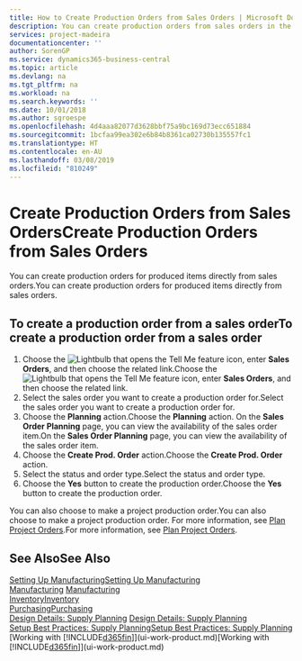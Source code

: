 ```yaml
---
title: How to Create Production Orders from Sales Orders | Microsoft Docs
description: You can create production orders from sales orders in the Sales & Marketing department.
services: project-madeira
documentationcenter: ''
author: SorenGP
ms.service: dynamics365-business-central
ms.topic: article
ms.devlang: na
ms.tgt_pltfrm: na
ms.workload: na
ms.search.keywords: ''
ms.date: 10/01/2018
ms.author: sgroespe
ms.openlocfilehash: 4d4aaa82077d3628bbf75a9bc169d73ecc651884
ms.sourcegitcommit: 1bcfaa99ea302e6b84b8361ca02730b135557fc1
ms.translationtype: HT
ms.contentlocale: en-AU
ms.lasthandoff: 03/08/2019
ms.locfileid: "810249"
---
```

# <a name="create-production-orders-from-sales-orders"></a><span data-ttu-id="53aeb-103">Create Production Orders from Sales Orders</span><span class="sxs-lookup"><span data-stu-id="53aeb-103">Create Production Orders from Sales Orders</span></span>
<span data-ttu-id="53aeb-104">You can create production orders for produced items directly from sales orders.</span><span class="sxs-lookup"><span data-stu-id="53aeb-104">You can create production orders for produced items directly from sales orders.</span></span>  

## <a name="to-create-a-production-order-from-a-sales-order"></a><span data-ttu-id="53aeb-105">To create a production order from a sales order</span><span class="sxs-lookup"><span data-stu-id="53aeb-105">To create a production order from a sales order</span></span>  

1.  <span data-ttu-id="53aeb-106">Choose the ![Lightbulb that opens the Tell Me feature](media/ui-search/search_small.png "Tell me what you want to do") icon, enter **Sales Orders**, and then choose the related link.</span><span class="sxs-lookup"><span data-stu-id="53aeb-106">Choose the ![Lightbulb that opens the Tell Me feature](media/ui-search/search_small.png "Tell me what you want to do") icon, enter **Sales Orders**, and then choose the related link.</span></span>  
2.  <span data-ttu-id="53aeb-107">Select the sales order you want to create a production order for.</span><span class="sxs-lookup"><span data-stu-id="53aeb-107">Select the sales order you want to create a production order for.</span></span>  
3.  <span data-ttu-id="53aeb-108">Choose the **Planning** action.</span><span class="sxs-lookup"><span data-stu-id="53aeb-108">Choose the **Planning** action.</span></span> <span data-ttu-id="53aeb-109">On the **Sales Order Planning** page, you can view the availability of the sales order item.</span><span class="sxs-lookup"><span data-stu-id="53aeb-109">On the **Sales Order Planning** page, you can view the availability of the sales order item.</span></span>  
4.  <span data-ttu-id="53aeb-110">Choose the **Create Prod. Order** action.</span><span class="sxs-lookup"><span data-stu-id="53aeb-110">Choose the **Create Prod. Order** action.</span></span>  
5.  <span data-ttu-id="53aeb-111">Select the status and order type.</span><span class="sxs-lookup"><span data-stu-id="53aeb-111">Select the status and order type.</span></span>  
6.  <span data-ttu-id="53aeb-112">Choose the **Yes** button to create the production order.</span><span class="sxs-lookup"><span data-stu-id="53aeb-112">Choose the **Yes** button to create the production order.</span></span>

<span data-ttu-id="53aeb-113">You can also choose to make a project production order.</span><span class="sxs-lookup"><span data-stu-id="53aeb-113">You can also choose to make a project production order.</span></span> <span data-ttu-id="53aeb-114">For more information, see [Plan Project Orders](production-how-to-plan-project-orders.md).</span><span class="sxs-lookup"><span data-stu-id="53aeb-114">For more information, see [Plan Project Orders](production-how-to-plan-project-orders.md).</span></span>   

## <a name="see-also"></a><span data-ttu-id="53aeb-115">See Also</span><span class="sxs-lookup"><span data-stu-id="53aeb-115">See Also</span></span>  
[<span data-ttu-id="53aeb-116">Setting Up Manufacturing</span><span class="sxs-lookup"><span data-stu-id="53aeb-116">Setting Up Manufacturing</span></span>](production-configure-production-processes.md)  
<span data-ttu-id="53aeb-117">[Manufacturing](production-manage-manufacturing.md)  </span><span class="sxs-lookup"><span data-stu-id="53aeb-117">[Manufacturing](production-manage-manufacturing.md)  </span></span>  
[<span data-ttu-id="53aeb-118">Inventory</span><span class="sxs-lookup"><span data-stu-id="53aeb-118">Inventory</span></span>](inventory-manage-inventory.md)  
[<span data-ttu-id="53aeb-119">Purchasing</span><span class="sxs-lookup"><span data-stu-id="53aeb-119">Purchasing</span></span>](purchasing-manage-purchasing.md)  
<span data-ttu-id="53aeb-120">[Design Details: Supply Planning](design-details-supply-planning.md) </span><span class="sxs-lookup"><span data-stu-id="53aeb-120">[Design Details: Supply Planning](design-details-supply-planning.md) </span></span>  
[<span data-ttu-id="53aeb-121">Setup Best Practices: Supply Planning</span><span class="sxs-lookup"><span data-stu-id="53aeb-121">Setup Best Practices: Supply Planning</span></span>](setup-best-practices-supply-planning.md)  
<span data-ttu-id="53aeb-122">[Working with [!INCLUDE[d365fin](includes/d365fin_md.md)]](ui-work-product.md)</span><span class="sxs-lookup"><span data-stu-id="53aeb-122">[Working with [!INCLUDE[d365fin](includes/d365fin_md.md)]](ui-work-product.md)</span></span>
